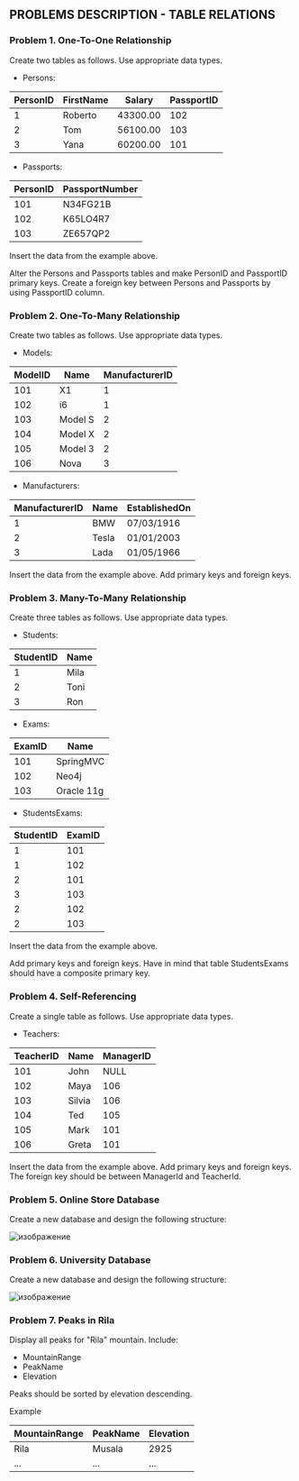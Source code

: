 ## PROBLEMS DESCRIPTION - TABLE RELATIONS


### Problem 1.	One-To-One Relationship

Create two tables as follows. Use appropriate data types.

  + Persons:

| PersonID | FirstName | Salary | PassportID |
| --- | --- | --- | --- |
| 1 | Roberto | 43300.00 | 102 |
| 2 | Tom | 56100.00 | 103 |
| 3 | Yana | 60200.00 | 101 |

  + Passports:

| PersonID | PassportNumber |
| --- | --- |
| 101 | N34FG21B |
| 102 | K65LO4R7 |
| 103 | ZE657QP2 | 

Insert the data from the example above.

Alter the Persons and Passports tables and make PersonID and PassportID primary keys. Create a foreign key between Persons and Passports by using PassportID column.

### Problem 2.	One-To-Many Relationship

Create two tables as follows. Use appropriate data types.

  + Models:

| ModelID | Name | ManufacturerID |
| --- | --- | --- |
| 101 | X1 | 1 |
| 102 | i6 | 1 |
| 103 | Model S | 2 |
| 104 | Model X | 2 |
| 105 | Model 3 | 2 |
| 106 | Nova | 3 |

  + Manufacturers:

| ManufacturerID | Name | EstablishedOn |
| --- | --- | --- |
| 1 | BMW | 07/03/1916 |
| 2 | Tesla | 01/01/2003 |
| 3 | Lada | 01/05/1966 |

Insert the data from the example above. Add primary keys and foreign keys.

### Problem 3.	Many-To-Many Relationship

Create three tables as follows. Use appropriate data types.

  + Students:

| StudentID | Name |
| --- | --- |
| 1 | Mila |
| 2 | Toni |
| 3 | Ron | 

  + Exams:

| ExamID | Name |
| --- | --- |
| 101 | SpringMVC |
| 102 | Neo4j |
| 103 | Oracle 11g | 

  +  StudentsExams:

| StudentID | ExamID |
| --- | --- |
| 1 | 101 |
| 1 | 102 |
| 2 | 101 |
| 3 | 103 |
| 2 | 102 | 
| 2 | 103 |

Insert the data from the example above.

Add primary keys and foreign keys. Have in mind that table StudentsExams should have a composite primary key.

### Problem 4.	Self-Referencing 

Create a single table as follows. Use appropriate data types.

  + Teachers:

| TeacherID | Name | ManagerID |
| --- | --- | --- |
| 101 | John | NULL |
| 102 | Maya | 106 |
| 103 | Silvia | 106 |
| 104 | Ted | 105 | 
| 105 | Mark | 101 |
| 106 | Greta | 101 |

Insert the data from the example above. Add primary keys and foreign keys. The foreign key should be between ManagerId and TeacherId.

### Problem 5.	Online Store Database

Create a new database and design the following structure:

![изображение](https://user-images.githubusercontent.com/82647282/170824536-27816fd8-0a01-4e5e-b2c2-aacbde4ca1c5.png)

### Problem 6.	University Database

Create a new database and design the following structure:

![изображение](https://user-images.githubusercontent.com/82647282/170824554-d870e9ed-4201-4486-aad5-d71896da50e1.png)


### Problem 7.	Peaks in Rila

Display all peaks for "Rila" mountain. Include:
  +	MountainRange
  +	PeakName
  +	Elevation

Peaks should be sorted by elevation descending.

Example

| MountainRange | PeakName | Elevation |
| --- | --- | --- |
| Rila | Musala | 2925 |
| ... | ... | ... |
